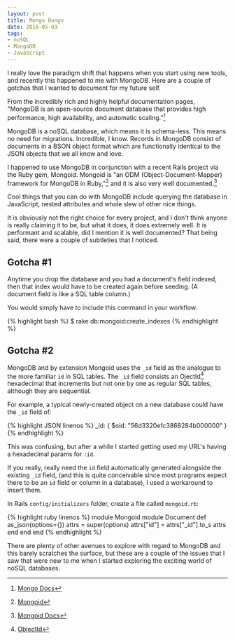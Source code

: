 ```yaml
---
layout: post
title: Mongo Bongo
date: 2016-05-03
tags:
- noSQL
- MongoDB
- JavaScript
---
```

I really love the paradigm shift that happens when you start using new tools, and recently this happened to me with MongoDB. Here are a couple of gotchas that I wanted to document for my future self. <!-- more -->

From the incredibly rich and highly helpful documentation pages, "MongoDB is an open-source document database that provides high performance, high availability, and automatic scaling."[^fn-1]

MongoDB is a noSQL database, which means it is schema-less. This means no need for migrations. Incredible, I know. Records in MongoDB consist of documents in a BSON object format which are functionally identical to the JSON objects that we all know and love. 

I happened to use MongoDB in conjunction with a recent Rails project via the Ruby gem, Mongoid. Mongoid is "an ODM (Object-Document-Mapper) framework for MongoDB in Ruby,"[^fn-2] and it is also very well documented.[^fn-3]

Cool things that you can do with MongoDB include querying the database in JavaScript, nested attributes and whole slew of other nice things. 

It is obviously not the right choice for every project, and I don't think anyone is really claiming it to be, but what it does, it does extremely well. It is performant and scalable, did I mention it is well documented? That being said, there were a couple of subtleties that I noticed. 

## Gotcha #1
Anytime you drop the database and you had a document's field indexed, then that index would have to be created again before seeding. (A document field is like a SQL table column.) 

You would simply have to include this command in your workflow: 

{% highlight bash %}
$ rake db:mongoid:create_indexes
{% endhighlight %}

## Gotcha #2
MongoDB and by extension Mongoid uses the `_id` field as the analogue to the more familiar `id` in SQL tables. The `_id` field consists an OjectId[^fn-4] hexadecimal that increments but not one by one as regular SQL tables, although they are sequential.

For example, a typical newly-created object on a new database could have the `_id` field of: 

{% highlight JSON linenos %}
_id: {
  $oid: "56d3320efc3868284b000000"
}
{% endhighlight %}


This was confusing, but after a while I started getting used my URL's having a hexadecimal params for `:id`. 

If you really, really need the `id` field automatically generated alongside the existing `_id` field, (and this is quite conceivable since most programs expect there to be an `id` field or column in a database), I used a workaround to insert them.

In Rails `config/initializers` folder, create a file called `mongoid.rb`:

{% highlight ruby linenos %}
module Mongoid
  module Document
    def as_json(options={})
      attrs = super(options)
      attrs["id"] = attrs["_id"].to_s
      attrs
    end
  end
end
{% endhighlight %}

There are plenty of other avenues to explore with regard to MongoDB and this barely scratches the surface, but these are a couple of the issues that I saw that were new to me when I started exploring the exciting world of noSQL databases. 

[^fn-1]: [Mongo Docs](https://docs.mongodb.org/manual/introduction/)
[^fn-2]: [Mongoid](https://github.com/mongodb/mongoid)
[^fn-3]: [Mongoid Docs](https://docs.mongodb.org/ecosystem/tutorial/ruby-mongoid-tutorial/)
[^fn-4]: [ObjectId](https://docs.mongodb.org/manual/reference/method/ObjectId/)
